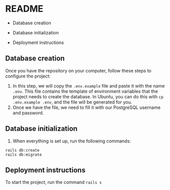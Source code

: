 # README

* Database creation

* Database initialization

* Deployment instructions

## Database creation

Once you have the repository on your computer, follow these steps to configure the project:

1. In this step, we will copy the `.env.example` file and paste it with the name `.env`. This file contains the template of environment variables that the project needs to create the database. In Ubuntu, you can do this with `cp .env.example .env`, and the file will be generated for you.
2. Once we have the file, we need to fill it with our PostgreSQL username and password.

## Database initialization

1. When everything is set up, run the following commands:
```
rails db:create
rails db:migrate
```

## Deployment instructions

To start the project, run the command `rails s`